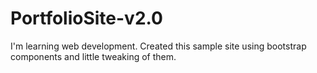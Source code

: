 # PortfolioSite-v2.0

 I'm learning web development.
 Created this sample site using bootstrap components and little tweaking of them.